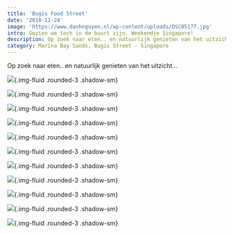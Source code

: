 ```yaml
---
title: 'Bugis Food Street'
date: '2018-11-24'
image: 'https://www.danhnguyen.nl/wp-content/uploads/DSC05177.jpg'
intro: Gezien we toch in de buurt zijn. Weekendje Singapore!
description: Op zoek naar eten.. en natuurlijk genieten van het uitzicht...
category: Marina Bay Sands, Bugis Street - Singapore
---
```


Op zoek naar eten.. en natuurlijk genieten van het uitzicht...

![](https://www.danhnguyen.nl/wp-content/uploads/20181124_071736-700x394.jpg){.img-fluid .rounded-3 .shadow-sm}

![](https://www.danhnguyen.nl/wp-content/uploads/DSC05166-700x394.jpg){.img-fluid .rounded-3 .shadow-sm}

![](https://www.danhnguyen.nl/wp-content/uploads/DSC05168-700x394.jpg){.img-fluid .rounded-3 .shadow-sm}

![](https://www.danhnguyen.nl/wp-content/uploads/DSC05173-700x394.jpg){.img-fluid .rounded-3 .shadow-sm}

![](https://www.danhnguyen.nl/wp-content/uploads/DSC05174-700x394.jpg){.img-fluid .rounded-3 .shadow-sm}

![](https://www.danhnguyen.nl/wp-content/uploads/DSC05176-700x394.jpg){.img-fluid .rounded-3 .shadow-sm}

![](https://www.danhnguyen.nl/wp-content/uploads/DSC05177-700x394.jpg){.img-fluid .rounded-3 .shadow-sm}

![](https://www.danhnguyen.nl/wp-content/uploads/DSC05181-700x394.jpg){.img-fluid .rounded-3 .shadow-sm}

![](https://www.danhnguyen.nl/wp-content/uploads/DSC05178-700x394.jpg){.img-fluid .rounded-3 .shadow-sm}

![](https://www.danhnguyen.nl/wp-content/uploads/DSC05184-700x394.jpg){.img-fluid .rounded-3 .shadow-sm}

![](https://www.danhnguyen.nl/wp-content/uploads/DSC05187-700x394.jpg){.img-fluid .rounded-3 .shadow-sm}
